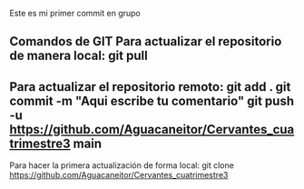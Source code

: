 Este es mi primer commit en grupo


Comandos de GIT
Para actualizar el repositorio de manera local:
git pull
----------------
Para actualizar el repositorio remoto:
git add .
git commit -m "Aqui escribe tu comentario"
git push -u https://github.com/Aguacaneitor/Cervantes_cuatrimestre3 main
--------------
Para hacer la primera actualización de forma local:
git clone https://github.com/Aguacaneitor/Cervantes_cuatrimestre3